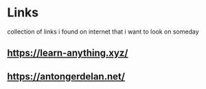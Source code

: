 # Links
collection of links i found on internet that i want to look on someday



## https://learn-anything.xyz/ <br>
## https://antongerdelan.net/    <br>

